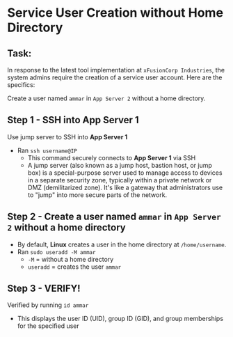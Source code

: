 # Service User Creation without Home Directory

## Task: 
In response to the latest tool implementation at `xFusionCorp Industries`, the system admins require the creation of a service user account. Here are the specifics:

Create a user named `ammar` in `App Server 2` without a home directory.

## Step 1 - SSH into App Server 1 
Use jump server to SSH into **App Server 1**
- Ran `ssh username@IP`
  - This command securely connects to **App Server 1** via SSH
  - A jump server (also known as a jump host, bastion host, or jump box) is a special-purpose server used to manage access to devices in a separate security zone, typically within a private network or DMZ (demilitarized zone). It's like a gateway that administrators use to "jump" into more secure parts of the network.

## Step 2 - Create a user named `ammar` in `App Server 2` without a home directory
- By default, **Linux** creates a user in the home directory at `/home/username`. 
- Ran `sudo useradd -M ammar`  
  - `-M` = without a home directory
  - `useradd` = creates the user `ammar` 

## Step 3 - VERIFY!
Verified by running `id ammar`
- This displays the user ID (UID), group ID (GID), and group memberships for the specified user
